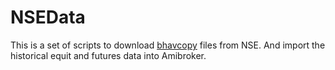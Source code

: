 NSEData
=======

This is a set of scripts to download [bhavcopy](http://www.nseindia.com/archives/archives.htm) files from NSE. 
And import the historical equit and futures data into Amibroker.

